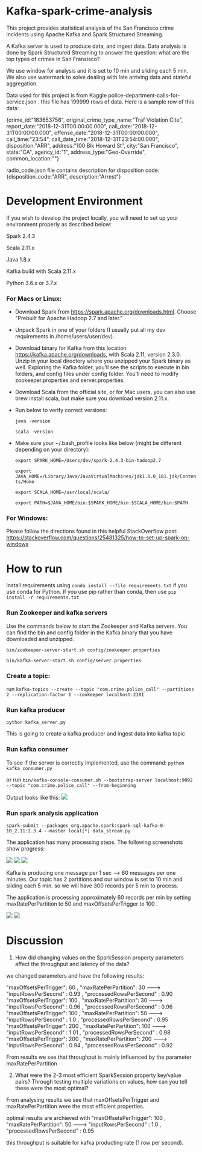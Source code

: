 # Kafka-spark-crime-analysis
This project provides statistical analysis of the San Francisco crime incidents using Apache Kafka and Spark Structured Streaming.

A Kafka server is used to produce data, and ingest data. Data analysis is done by Spark Structured Streaming to answer the question: what are the top types of crimes in San Fransisco?

We use window for analysis and it is set to 10 min and sliding each 5 min. We also use watermark to solve dealing with late arriving data and stateful aggregation. 

Data used for this project is from Kaggle police-department-calls-for-service.json . this file has 199999 rows of data. Here is a sample row of this data:

{crime_id:"183653756", 
original_crime_type_name:"Traf Violation Cite", 
report_date:"2018-12-31T00:00:00.000", 
call_date:"2018-12-31T00:00:00.000", 
offense_date:"2018-12-31T00:00:00.000", 
call_time:"23:54", 
call_date_time:"2018-12-31T23:54:00.000", 
disposition:"ARR", 
address:"100 Blk Howard St", 
city:"San Francisco", 
state:"CA", 
agency_id:"1", 
address_type:"Geo-Override", 
common_location:""}

radio_code.json file contains description for disposition code:
{disposition_code:"ARR", description:"Arrest"}

# Development Environment
If you wish to develop the project locally, you will need to set up your environment properly as described below:

Spark 2.4.3

Scala 2.11.x

Java 1.8.x

Kafka build with Scala 2.11.x

Python 3.6.x or 3.7.x

### For Macs or Linux:
- Download Spark from https://spark.apache.org/downloads.html. Choose "Prebuilt for Apache Hadoop 2.7 and later."
- Unpack Spark in one of your folders (I usually put all my dev requirements in /home/users/user/dev).
- Download binary for Kafka from this location https://kafka.apache.org/downloads, with Scala 2.11, version 2.3.0. Unzip in your local directory where you unzipped your Spark binary as well. Exploring the Kafka folder, you’ll see the scripts to execute in bin folders, and config files under config folder. You’ll need to modify zookeeper.properties and server.properties.
- Download Scala from the official site, or for Mac users, you can also use brew install scala, but make sure you download version 2.11.x.
- Run below to verify correct versions: 

  `java -version`

  `scala -version`

- Make sure your ~/.bash_profile looks like below (might be different depending on your directory):

  `export SPARK_HOME=/Users/dev/spark-2.4.3-bin-hadoop2.7`
  
  `export JAVA_HOME=/Library/Java/JavaVirtualMachines/jdk1.8.0_181.jdk/Contents/Home`
  
  `export SCALA_HOME=/usr/local/scala/`
  
  `export PATH=$JAVA_HOME/bin:$SPARK_HOME/bin:$SCALA_HOME/bin:$PATH`
 
### For Windows:
Please follow the directions found in this helpful StackOverflow post: https://stackoverflow.com/questions/25481325/how-to-set-up-spark-on-windows

# How to run
Install requirements using `conda install --file requirements.txt` if you use conda for Python. If you use pip rather than conda, then use `pip install -r requirements.txt`

### Run Zookeeper and kafka servers
Use the commands below to start the Zookeeper and Kafka servers. You can find the bin and config folder in the Kafka binary that you have downloaded and unzipped.

`bin/zookeeper-server-start.sh config/zookeeper.properties`

`bin/kafka-server-start.sh config/server.properties`

### Create a topic: 
run `kafka-topics --create --topic "com.crime.police_call" --partitions 2 --replication-factor 1 --zookeeper localhost:2181`

### Run kafka producer 
`python kafka_server.py`

This is going to create a kafka producer and ingest data into kafka topic

### Run kafka consumer
To see if the server is correctly implemented, use the command:
`python kafka_consumer.py` 

or run `bin/kafka-console-consumer.sh --bootstrap-server localhost:9092 --topic "com.crime.police_call" --from-beginning`

Output looks like this:
<img src='screenshots/kafka_consumer.PNG'/>

### Run spark analysis application 
`spark-submit --packages org.apache.spark:spark-sql-kafka-0-10_2.11:2.3.4 --master local[*] data_stream.py`

The application has many processing steps. The following screenshots show progress:

<img src='screenshots/df_schema.PNG'/>

<img src='screenshots/service_table.PNG'/>

<img src='screenshots/distinct_table.PNG'/>

Kafka is producing one message per 1 sec --> 60 messages per one minutes. Our topic has 2 partitions and our window is set to 10 min and sliding each 5 min. so we will have 300 records per 5 min to process. 

The application is processing approximately 60 records per min by setting maxRatePerPartition to 50 and maxOffsetsPerTrigger to 100 . 

<img src='screenshots/count_query_100x50.PNG'/>

<img src='screenshots/ui_100x50.PNG'/>

# Discussion
1. How did changing values on the SparkSession property parameters affect the throughput and latency of the data?

we changed parameters and have the following results:

"maxOffsetsPerTrigger": 60 , "maxRatePerPartition": 30  ---> "inputRowsPerSecond" : 0.93  , "processedRowsPerSecond" : 0.90
"maxOffsetsPerTrigger": 100 , "maxRatePerPartition": 30  ---> "inputRowsPerSecond" : 0.96 , "processedRowsPerSecond" : 0.96
"maxOffsetsPerTrigger": 100 , "maxRatePerPartition": 50  ---> "inputRowsPerSecond" : 1.0 , "processedRowsPerSecond" :  0.95
"maxOffsetsPerTrigger": 200 , "maxRatePerPartition": 100  ---> "inputRowsPerSecond" : 1.01 , "processedRowsPerSecond" : 0.98 
"maxOffsetsPerTrigger": 200 , "maxRatePerPartition": 200  ---> "inputRowsPerSecond" : 0.94 , "processedRowsPerSecond" : 0.92

From results we see that throughput is mainly influenced by the parameter maxRatePerPartition

2. What were the 2-3 most efficient SparkSession property key/value pairs? Through testing multiple variations on values, how can you tell these were the most optimal?

From analysing results we see that maxOffsetsPerTrigger and maxRatePerPartition were the most efficient properties. 

optimal results are archieved with "maxOffsetsPerTrigger": 100 , "maxRatePerPartition": 50  ---> "inputRowsPerSecond" : 1.0 , "processedRowsPerSecond" :  0.95 

this throughput is suitable for kafka producting rate (1 row per second). 
